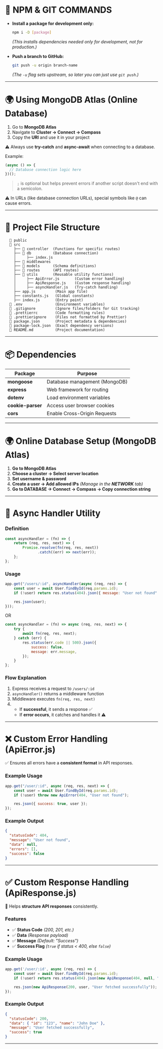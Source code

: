 # 📌 NPM & GIT COMMANDS

- **Install a package for development only:**  
  ```sh
  npm i -D [package]
  ```
  *(This installs dependencies needed only for development, not for production.)*

- **Push a branch to GitHub:**  
  ```sh
  git push -u origin branch-name
  ```
  *(The `-u` flag sets upstream, so later you can just use `git push`.)*

---

# 🌍 Using MongoDB Atlas (Online Database)

1. Go to **MongoDB Atlas**
2. Navigate to **Cluster → Connect → Compass**
3. Copy the **URI** and use it in your project

⚠️ Always use **try-catch** and **async-await** when connecting to a database.

Example:
```js
(async () => {
  // Database connection logic here
})();
```
> `;` is optional but helps prevent errors if another script doesn't end with a semicolon.

⚠️ In URLs (like database connection URLs), special symbols like `@` can cause errors.

---

# 📂 Project File Structure

```
  📁 public
  📁 src
    ├── 📁 controller  (Functions for specific routes)
    ├── 📁 db          (Database connection)
    │     ├── index.js
    ├── 📁 middlewares 
    ├── 📁 models      (Schema definitions)
    ├── 📁 routes      (API routes)
    ├── 📁 utils       (Reusable utility functions)
    │     ├── ApiError.js       (Custom error handling)
    │     ├── ApiResponse.js    (Custom response handling)
    │     ├── asyncHandler.js   (Try-catch handling)
    ├── app.js         (Main app file)
    ├── constants.js   (Global constants)
    ├── index.js       (Entry point)
  📄 .env               (Environment variables)
  📄 .gitignore         (Ignore files/folders for Git tracking)
  📄 .prettierrc        (Code formatting rules)
  📄 .prettierignore    (Files not formatted by Prettier)
  📄 package.json       (Project metadata & dependencies)
  📄 package-lock.json  (Exact dependency versions)
  📄 README.md          (Project documentation)
```

---


# 📦 Dependencies

| Package          | Purpose                        |
|------------------|--------------------------------|
| **mongoose**     | Database management (MongoDB)  |
| **express**      | Web framework for routing      |
| **dotenv**       | Load environment variables     |
| **cookie-parser**| Access user browser cookies    |
| **cors**         | Enable Cross-Origin Requests   |

---


# 🌍 Online Database Setup (MongoDB Atlas)

1. **Go to MongoDB Atlas**
2. **Choose a cluster → Select server location**
3. **Set username & password**
4. **Create a user → Add allowed IPs** *(Manage in the **NETWORK** tab)*
5. **Go to DATABASE → Connect → Compass → Copy connection string**

---

# 🔄 Async Handler Utility

### **Definition**
```js
const asyncHandler = (fn) => {
    return (req, res, next) => {  
        Promise.resolve(fn(req, res, next))  
               .catch((err) => next(err));
    };
};
```

### **Usage**
```js
app.get("/users/:id", asyncHandler(async (req, res) => {
    const user = await User.findById(req.params.id);
    if (!user) return res.status(404).json({ message: "User not found" });

    res.json(user);
}));
```
OR
```js
const asyncHandler = (fn) => async (req, res, next) => {
    try {
        await fn(req, res, next);
    } catch (err) {
        res.status(err.code || 500).json({
            success: false,
            message: err.message,
        });
    }
};
```

### **Flow Explanation**
1. Express receives a request to `/users/:id`
2. `asyncHandler()` returns a middleware function
3. Middleware executes `fn(req, res, next)`
4. - If **successful**, it sends a response ✅
   - If **error occurs**, it catches and handles it ⚠️

---

# ❌ Custom Error Handling (ApiError.js)

✅ Ensures all errors have a **consistent format** in API responses.

### **Example Usage**
```js
app.get("/user/:id", async (req, res, next) => {
    const user = await User.findById(req.params.id);
    if (!user) throw new ApiError(404, "User not found");

    res.json({ success: true, user });
});
```
### **Example Output**
```json
{
  "statusCode": 404,
  "message": "User not found",
  "data": null,
  "errors": [],
  "success": false
}
```

---

# ✅ Custom Response Handling (ApiResponse.js)

📌 Helps **structure API responses** consistently.

### **Features**
- ✅ **Status Code** *(200, 201, etc.)*
- ✅ **Data** *(Response payload)*
- ✅ **Message** *(Default: "Success")*
- ✅ **Success Flag** *(`true` if status < 400, else `false`)*

### **Example Usage**
```js
app.get('/user/:id', async (req, res) => {
    const user = await User.findById(req.params.id);
    if (!user) return res.status(404).json(new ApiResponse(404, null, "User not found"));

    res.json(new ApiResponse(200, user, "User fetched successfully"));
});
```
### **Example Output**
```json
{
  "statusCode": 200,
  "data": { "id": "123", "name": "John Doe" },
  "message": "User fetched successfully",
  "success": true
}
```
---


